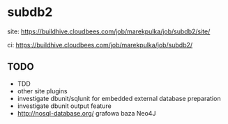 subdb2
======

site:
https://buildhive.cloudbees.com/job/marekpulka/job/subdb2/site/

ci:
https://buildhive.cloudbees.com/job/marekpulka/job/subdb2/

TODO
----
- TDD
- other site plugins
- investigate dbunit/sqlunit for embedded external database preparation
- investigate dbunit output feature
- http://nosql-database.org/ grafowa baza Neo4J
